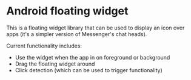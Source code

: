 # Android floating widget

This is a floating widget library that can be used to display an icon over apps (it's a simpler version of Messenger's chat heads).

Current functionality includes:
* Use the widget when the app in on foreground or background
* Drag the floating widget around
* Click detection (which can be used to trigger functionality)